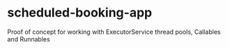 # scheduled-booking-app
Proof of concept for working with ExecutorService thread pools, Callables and Runnables
